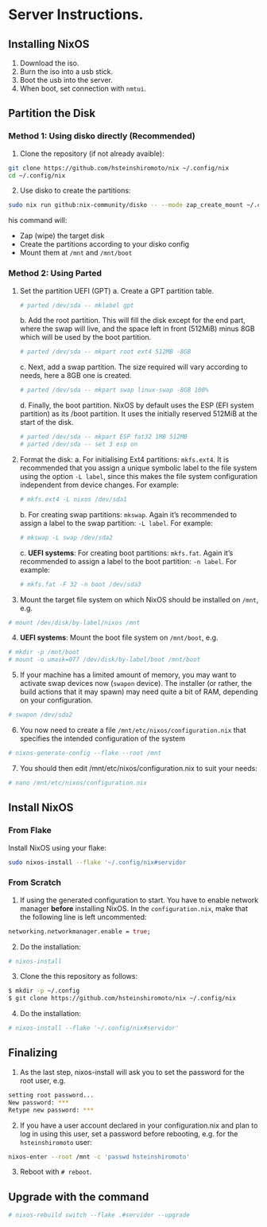 # Server Instructions.

## Installing NixOS

1. Download the iso.
2. Burn the iso into a usb stick.
3. Boot the usb into the server.
4. When boot, set connection with `nmtui`.

## Partition the Disk

### Method 1: Using disko directly (Recommended)

1. Clone the repository (if not already avaible):
```bash
git clone https://github.com/hsteinshiromoto/nix ~/.config/nix
cd ~/.config/nix
```

2. Use disko to create the partitions:
```bash
sudo nix run github:nix-community/disko -- --mode zap_create_mount ~/.config/nix/servo/disko-config.nix
```
his command will:
- Zap (wipe) the target disk
- Create the partitions according to your disko config
- Mount them at `/mnt` and `/mnt/boot`

### Method 2: Using Parted

1. Set the partition UEFI (GPT)
    a. Create a GPT partition table.
    ```bash
    # parted /dev/sda -- mklabel gpt
    ```
    b. Add the root partition. This will fill the disk except for the end part, where the swap will live, and the space left in front (512MiB) minus 8GB which will be used by the boot partition.
    ```bash
    # parted /dev/sda -- mkpart root ext4 512MB -8GB
    ```
    c. Next, add a swap partition. The size required will vary according to needs, here a 8GB one is created.
    ```bash
    # parted /dev/sda -- mkpart swap linux-swap -8GB 100%
    ```
    d. Finally, the boot partition. NixOS by default uses the ESP (EFI system partition) as its /boot partition. It uses the initially reserved 512MiB at the start of the disk.
    ```bash
    # parted /dev/sda -- mkpart ESP fat32 1MB 512MB
    # parted /dev/sda -- set 3 esp on
    ```
2. Format the disk:
    a. For initialising Ext4 partitions: `mkfs.ext4`. It is recommended that you assign a unique symbolic label to the file system using the option `-L label`, since this makes the file system configuration independent from device changes. For example:
    ```bash
    # mkfs.ext4 -L nixos /dev/sda1
    ```
    b. For creating swap partitions: `mkswap`. Again it’s recommended to assign a label to the swap partition: `-L label`. For example:
    ```bash
    # mkswap -L swap /dev/sda2
    ```
    c. **UEFI systems**: For creating boot partitions: `mkfs.fat`. Again it’s recommended to assign a label to the boot partition: `-n label`. For example:
    ```bash
    # mkfs.fat -F 32 -n boot /dev/sda3
    ```
3. Mount the target file system on which NixOS should be installed on `/mnt`, e.g.
```bash
# mount /dev/disk/by-label/nixos /mnt
```
4. **UEFI systems**: Mount the boot file system on `/mnt/boot`, e.g.
```bash
# mkdir -p /mnt/boot
# mount -o umask=077 /dev/disk/by-label/boot /mnt/boot
```
5. If your machine has a limited amount of memory, you may want to activate swap devices now (`swapon` device). The installer (or rather, the build actions that it may spawn) may need quite a bit of RAM, depending on your configuration.
```bash
# swapon /dev/sda2
```
6. You now need to create a file `/mnt/etc/nixos/configuration.nix` that specifies the intended configuration of the system
```bash
# nixos-generate-config --flake --root /mnt
```
7. You should then edit /mnt/etc/nixos/configuration.nix to suit your needs:
```bash
# nano /mnt/etc/nixos/configuration.nix
```

## Install NixOS

### From Flake

Install NixOS using your flake:
```bash
sudo nixos-install --flake '~/.config/nix#servidor
```

### From Scratch

1. If using the generated configuration to start. You have to enable network manager **before** installing NixOS. In the `configuration.nix`, make that the following line is left uncommented:

```nix
networking.networkmanager.enable = true;
```

2. Do the installation:
```bash
# nixos-install
```

3. Clone the this repository as follows:
```bash
$ mkdir -p ~/.config
$ git clone https://github.com/hsteinshiromoto/nix ~/.config/nix
```

4. Do the installation:
```bash
# nixos-install --flake '~/.config/nix#servidor'
```

## Finalizing

1. As the last step, nixos-install will ask you to set the password for the root user, e.g.
```bash
setting root password...
New password: ***
Retype new password: ***
```

2. If you have a user account declared in your configuration.nix and plan to log in using this user, set a password before rebooting, e.g. for the `hsteinshiromoto` user:
```bash
nixos-enter --root /mnt -c 'passwd hsteinshiromoto'
```

3. Reboot with `# reboot`.

## Upgrade with the command

```bash
# nixos-rebuild switch --flake .#servidor --upgrade
```
